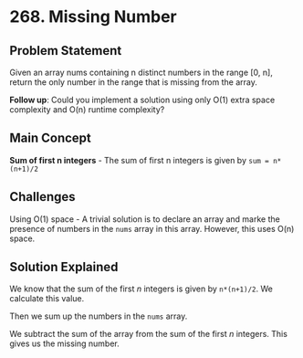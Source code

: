 # 268. Missing Number

## Problem Statement

Given an array nums containing n distinct numbers in the range [0, n], return the only number in the range that is missing from the array.

**Follow up**: Could you implement a solution using only O(1) extra space complexity and O(n) runtime complexity?

## Main Concept

**Sum of first n integers** - The sum of first n integers is given by `sum = n*(n+1)/2`

## Challenges

Using O(1) space - A trivial solution is to declare an array and marke the presence of numbers in the `nums` array in this array. However, this uses O(n) space.

## Solution Explained

We know that the sum of the first _n_ integers is given by `n*(n+1)/2`. We calculate this value.

Then we sum up the numbers in the `nums` array.

We subtract the sum of the array from the sum of the first _n_ integers. This gives us the missing number.

